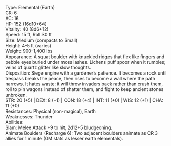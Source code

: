 Type: Elemental (Earth)  
CR: 6  
AC: 16  
HP: 152 (16d10+64)  
Vitality: 40 (8d6+12)  
Speed: 15 ft, Roll 30 ft  
Size: Medium (compacts to Small)  
Height: 4–5 ft (varies)  
Weight: 900–1,400 lbs  
Appearance: A squat boulder with knuckled ridges that flex like fingers and pebble eyes buried under moss lashes. Lichens puff spoor when it rumbles; veins of quartz glitter like slow thoughts.  
Disposition: Siege engine with a gardener’s patience. It becomes a rock until trespass breaks the peace, then rises to become a wall where the path narrows. It hates waste: it will throw invaders back rather than crush them, roll to pin wagons instead of shatter them, and fight to keep ancient stones unbroken.  
STR: 20 (+5) | DEX: 8 (−1) | CON: 18 (+4) | INT: 11 (+0) | WIS: 12 (+1) | CHA: 11 (+0)  
Resistances: Physical (non-magical), Earth  
Weaknesses: Thunder  
Abilities:  
Slam: Melee Attack +9 to hit, 2d12+5 bludgeoning.  
Animate Boulders (Recharge 6): Two adjacent boulders animate as CR 3 allies for 1 minute (GM stats as lesser earth elementals).